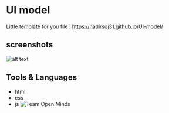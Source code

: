 # UI model
Little template for you 
file : https://nadirsdj31.github.io/UI-model/
## screenshots 
![alt text](https://user-images.githubusercontent.com/58395073/106145803-3fd6a980-6176-11eb-8fde-ce762382ab99.PNG)

## Tools & Languages
- html
- css
- js
![Team Open Minds](https://img.shields.io/badge/Members%20of-Team%20Open%20Minds-blue.svg?color=0099CC)